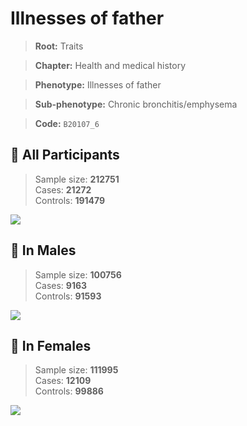 # Illnesses of father
> **Root:** Traits  

> **Chapter:** Health and medical history  

> **Phenotype:** Illnesses of father  

> **Sub-phenotype:** Chronic bronchitis/emphysema  

> **Code:** `B20107_6`

## 🧪 All Participants  
> Sample size: **212751**  
> Cases: **21272**  
> Controls: **191479**
<img src="/Traits/Figures/ALL/B20107_6.png"/>
<CsvTable src="/public/Traits/Data/ALL/LG_B20107_6.csv" label="🔍 View full results" />

## 👨 In Males  
> Sample size: **100756**  
> Cases: **9163**  
> Controls: **91593**
<img src="/Traits/Figures/Male/B20107_6.png"/>
<CsvTable src="/public/Traits/Data/Male/LG_B20107_6.csv" label="🔍 View full results" />

## 👩 In Females  
> Sample size: **111995**  
> Cases: **12109**  
> Controls: **99886**
<img src="/Traits/Figures/Female/B20107_6.png"/>
<CsvTable src="/public/Traits/Data/Female/LG_B20107_6.csv" label="🔍 View full results" />
